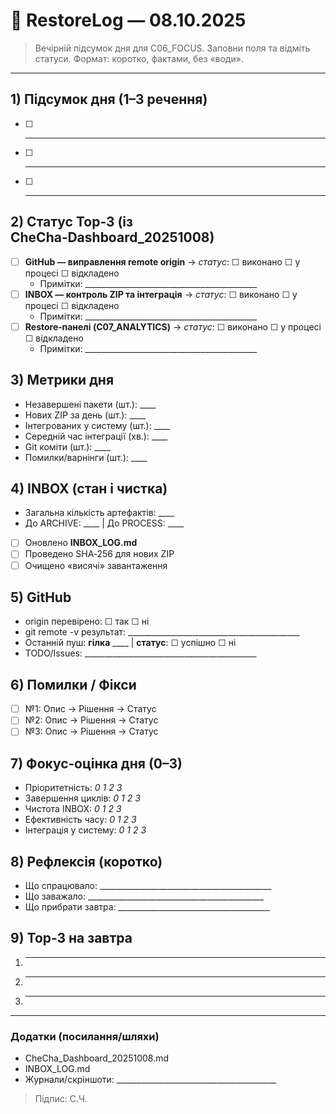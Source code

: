 # 🌙 RestoreLog — 08.10.2025

> Вечірній підсумок дня для C06_FOCUS. Заповни поля та відміть статуси.
> Формат: коротко, фактами, без «води».

---

## 1) Підсумок дня (1–3 речення)
- [ ] ___________________________________________
- [ ] ___________________________________________
- [ ] ___________________________________________

## 2) Статус Top‑3 (із CheCha‑Dashboard_20251008)
- [ ] **GitHub — виправлення remote origin** → _статус_: ☐ виконано ☐ у процесі ☐ відкладено  
  - Примітки: ___________________________________________
- [ ] **INBOX — контроль ZIP та інтеграція** → _статус_: ☐ виконано ☐ у процесі ☐ відкладено  
  - Примітки: ___________________________________________
- [ ] **Restore‑панелі (C07_ANALYTICS)** → _статус_: ☐ виконано ☐ у процесі ☐ відкладено  
  - Примітки: ___________________________________________

## 3) Метрики дня
- Незавершені пакети (шт.): ____
- Нових ZIP за день (шт.): ____
- Інтегрованих у систему (шт.): ____
- Середній час інтеграції (хв.): ____
- Git коміти (шт.): ____
- Помилки/варнінги (шт.): ____

## 4) INBOX (стан і чистка)
- Загальна кількість артефактів: ____
- До ARCHIVE: ____ | До PROCESS: ____
- [ ] Оновлено **INBOX_LOG.md**  
- [ ] Проведено SHA‑256 для нових ZIP  
- [ ] Очищено «висячі» завантаження

## 5) GitHub
- origin перевірено: ☐ так ☐ ні  
- git remote -v результат: ___________________________________________  
- Останній пуш: **гілка** ____ | **статус**: ☐ успішно ☐ ні  
- TODO/Issues: ___________________________________________

## 6) Помилки / Фікси
- [ ] №1: Опис → Рішення → Статус
- [ ] №2: Опис → Рішення → Статус
- [ ] №3: Опис → Рішення → Статус

## 7) Фокус‑оцінка дня (0–3)
- Пріоритетність: _0 1 2 3_
- Завершення циклів: _0 1 2 3_
- Чистота INBOX: _0 1 2 3_
- Ефективність часу: _0 1 2 3_
- Інтеграція у систему: _0 1 2 3_

## 8) Рефлексія (коротко)
- Що спрацювало: ___________________________________________
- Що заважало: ____________________________________________
- Що прибрати завтра: ______________________________________

## 9) Top‑3 на завтра
1) ___________________________________________
2) ___________________________________________
3) ___________________________________________

---

### Додатки (посилання/шляхи)
- CheCha_Dashboard_20251008.md
- INBOX_LOG.md
- Журнали/скріншоти: ________________________________________

> Підпис: С.Ч.